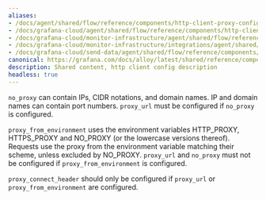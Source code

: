 ```yaml
---
aliases:
- /docs/agent/shared/flow/reference/components/http-client-proxy-config-description-args/
- /docs/grafana-cloud/agent/shared/flow/reference/components/http-client-proxy-config-description-args/
- /docs/grafana-cloud/monitor-infrastructure/agent/shared/flow/reference/components/http-client-proxy-config-description-args/
- /docs/grafana-cloud/monitor-infrastructure/integrations/agent/shared/flow/reference/components/http-client-proxy-config-description-args/
- /docs/grafana-cloud/send-data/agent/shared/flow/reference/components/http-client-proxy-config-description-args/
canonical: https://grafana.com/docs/alloy/latest/shared/reference/components/http-client-proxy-config-description-args/
description: Shared content, http client config description
headless: true
---
```


`no_proxy` can contain IPs, CIDR notations, and domain names. IP and domain
names can contain port numbers. `proxy_url` must be configured if `no_proxy`
is configured.

`proxy_from_environment` uses the environment variables HTTP_PROXY, HTTPS_PROXY
and NO_PROXY (or the lowercase versions thereof). Requests use the proxy from
the environment variable matching their scheme, unless excluded by NO_PROXY.
`proxy_url` and `no_proxy` must not be configured if `proxy_from_environment`
is configured.

`proxy_connect_header` should only be configured if `proxy_url` or `proxy_from_environment` are configured.